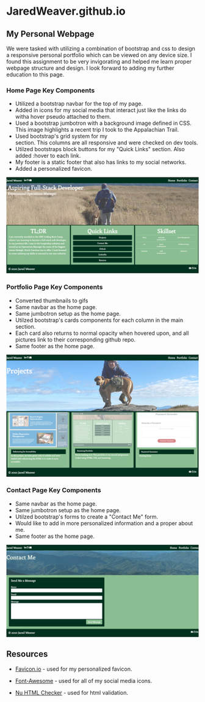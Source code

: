 # JaredWeaver.github.io

## My Personal Webpage

 We were tasked with utilizing a combination of bootstrap and css to design a responsive personal portfolio which can be viewed on any device size. I found this assignment to be very invigorating and helped me learn proper webpage structure and design. I look forward to adding my further education to this page.


### Home Page Key Components

- Utilized a bootstrap navbar for the top of my page.
- Added in icons for my social media that interact just like the links do witha hover pseudo attached to them.
- Used a bootstrap jumbotron with a background image defined in CSS. This image highlights a recent trip I took to the Appalachian Trail.
- Used bootstrap's grid system for my <main> section. This columns are all responsive and were checked on dev tools.
- Utilzed bootstraps block buttons for my "Quick Links" section. Also added :hover to each link. 
- My footer is a static footer that also has links to my social networks. 
- Added a personalized favicon.


![Screenshot](assets/Images/home-page-screenshot.png)


### Portfolio Page Key Components

- Converted thumbnails to gifs
- Same navbar as the home page.
- Same jumbotron setup as the home page.
- Utilzed bootstrap's cards components for each column in the main section. 
- Each card also returns to normal opacity when hovered upon, and all pictures link to their corresponding github repo.
- Same footer as the home page.


![screenshot](assets/Images/portfolio-page-screenshot.png)


### Contact Page Key Components

- Same navbar as the home page.
- Same jumbotron setup as the home page.
- Utilzed bootstrap's forms to create a "Contact Me" form. 
- Would like to add in more personalized information and a proper about me.
- Same footer as the home page.

![Screenshot](assets/Images/contact-page-screenshot.png)


## Resources


- [Favicon.io](https://favicon.io) - used for my personalized favicon.

- [Font-Awesome](https://fontawesome.com) - used for all of my social media icons.

- [Nu HTML Checker](https://validator.w3.org/nu/) - used for html validation.



